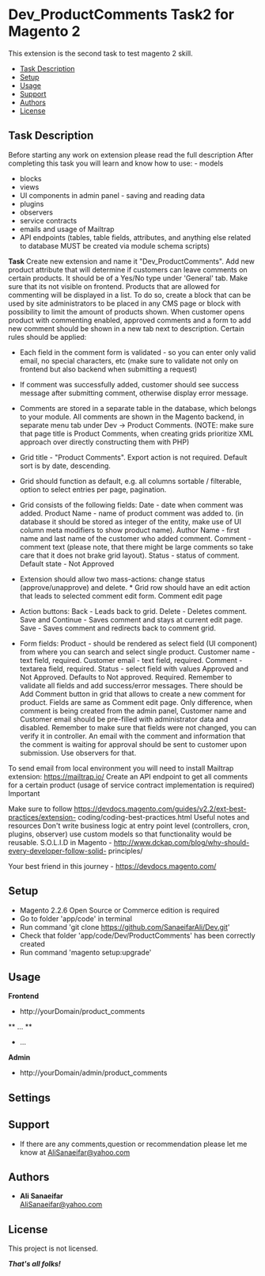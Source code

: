 # Dev_ProductComments Task2 for Magento 2

This extension is the second task to test magento 2 skill.

 - [Task Description](#task-description)
 - [Setup](#setup)
 - [Usage](#usage)
 - [Support](#support)
 - [Authors](#authors)
 - [License](#license)

## Task Description

Before starting any work on extension please read the full description
After completing this task you will learn and know how to use: - models
- blocks
- views
- UI components in admin panel - saving and reading data
- plugins
- observers
- service contracts
- emails and usage of Mailtrap 
- API endpoints
(tables, table fields, attributes, and anything else related to database MUST be created via module schema scripts)

**Task**
Create new extension and name it "Dev_ProductComments".
Add new product attribute that will determine if customers can leave comments on certain products. It should be of a Yes/No type under 'General' tab. Make sure that its not visible on frontend.
Products that are allowed for commenting will be displayed in a list. To do so, create a block that can be used by site administrators to be placed in any CMS page or block with possibility to limit the amount of products shown.
When customer opens product with commenting enabled, approved comments and a form to add new comment should be shown in a new tab next to description. Certain rules should be applied:
* Each field in the comment form is validated - so you can enter only valid email, no special characters, etc (make sure to validate not only on frontend but also backend when submitting a request)
* If comment was successfully added, customer should see success message after submitting comment, otherwise display error message.
* Comments are stored in a separate table in the database, which belongs to your module.
All comments are shown in the Magento backend, in separate menu tab under Dev -> Product Comments.
(NOTE: make sure that page title is Product Comments, when creating grids prioritize XML approach over directly constructing them with PHP)

* Grid title - "Product Comments".
Export action is not required. Default sort is by date, descending.
* Grid should function as default, e.g. all columns sortable / filterable, option to select entries per page, pagination.

* Grid consists of the following fields:
Date - date when comment was added.
Product Name - name of product comment was added to.
(in database it should be stored as integer of the entity, make use of UI column meta modifiers to show product name).
Author Name - first name and last name of the customer who added comment.
Comment - comment text (please note, that there might be large comments so take care that it does not brake grid layout).
Status - status of comment. Default state - Not Approved

* Extension should allow two mass-actions: change status (approve/unapprove) and delete. * Grid row should have an edit action that leads to selected comment edit form.
Comment edit page

* Action buttons:
Back - Leads back to grid.
Delete - Deletes comment.
Save and Continue - Saves comment and stays at current edit page.
Save - Saves comment and redirects back to comment grid.

* Form fields:
Product - should be rendered as select field (UI component) from where you can search and select single product.
Customer name - text field, required.
Customer email - text field, required.
Comment - textarea field, required.
Status - select field with values Approved and Not Approved. Defaults to Not approved. Required.
Remember to validate all fields and add success/error messages.
There should be Add Comment button in grid that allows to create a new comment for product. Fields are same as Comment edit page. Only difference, when comment is being created from the admin panel, Customer name and Customer email should be pre-filled with administrator data and disabled. Remember to make sure that fields were not changed, you can verify it in controller.
An email with the comment and information that the comment is waiting for approval should be sent to customer upon submission. Use observers for that.

To send email from local environment you will need to install Mailtrap extension: https://mailtrap.io/
Create an API endpoint to get all comments for a certain product (usage of service contract implementation is required)
Important

Make sure to follow https://devdocs.magento.com/guides/v2.2/ext-best-practices/extension- coding/coding-best-practices.html
Useful notes and resources
Don't write business logic at entry point level (controllers, cron, plugins, observer) use custom models so that functionality would be reusable.
S.O.L.I.D in Magento - http://www.dckap.com/blog/why-should-every-developer-follow-solid- principles/
     
Your best friend in this journey - https://devdocs.magento.com/

## Setup
- Magento 2.2.6 Open Source or Commerce edition is required
- Go to folder 'app/code' in terminal
- Run command 'git clone https://github.com/SanaeifarAli/Dev.git'
- Check that folder 'app/code/Dev/ProductComments' has been correctly created
- Run command 'magento setup:upgrade'

## Usage

**Frontend**
- http://yourDomain/product_comments

** ... **
- ...

**Admin**
- http://yourDomain/admin/product_comments

## Settings

## Support
- If there are any comments,question or recommendation please let me know at AliSanaeifar@yahoo.com

## Authors
 
 - **Ali Sanaeifar**  
 AliSanaeifar@yahoo.com

## License

This project is not licensed.

***That's all folks!***

